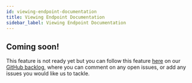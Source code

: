 ```yaml
---
id: viewing-endpoint-documentation
title: Viewing Endpoint Documentation
sidebar_label: Viewing Endpoint Documentation
---
```


## Coming soon!

This feature is not ready yet but you can follow this feature [here](https://github.com/kintohub/backlog/issues/9) on our [GitHub backlog](https://github.com/kintohub/backlog), where you can comment on any open issues, or add any issues you would like us to tackle.
